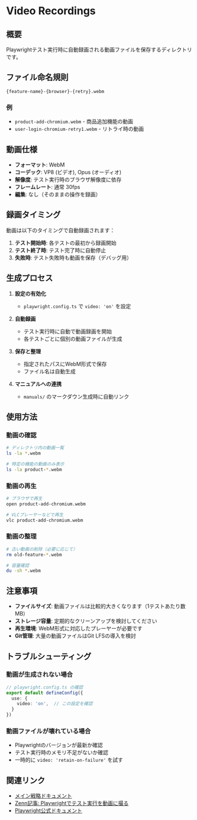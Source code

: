 # Video Recordings

## 概要

Playwrightテスト実行時に自動録画される動画ファイルを保存するディレクトリです。

## ファイル命名規則

```
{feature-name}-{browser}-{retry}.webm
```

### 例
- `product-add-chromium.webm` - 商品追加機能の動画
- `user-login-chromium-retry1.webm` - リトライ時の動画

## 動画仕様

- **フォーマット**: WebM
- **コーデック**: VP8 (ビデオ), Opus (オーディオ)
- **解像度**: テスト実行時のブラウザ解像度に依存
- **フレームレート**: 通常 30fps
- **編集**: なし（そのままの操作を録画）

## 録画タイミング

動画は以下のタイミングで自動録画されます：

1. **テスト開始時**: 各テストの最初から録画開始
2. **テスト終了時**: テスト完了時に自動停止
3. **失敗時**: テスト失敗時も動画を保存（デバッグ用）

## 生成プロセス

1. **設定の有効化**
   - `playwright.config.ts` で `video: 'on'` を設定

2. **自動録画**
   - テスト実行時に自動で動画録画を開始
   - 各テストごとに個別の動画ファイルが生成

3. **保存と整理**
   - 指定されたパスにWebM形式で保存
   - ファイル名は自動生成

4. **マニュアルへの連携**
   - `manuals/` のマークダウン生成時に自動リンク

## 使用方法

### 動画の確認
```bash
# ディレクトリ内の動画一覧
ls -la *.webm

# 特定の機能の動画のみ表示
ls -la product-*.webm
```

### 動画の再生
```bash
# ブラウザで再生
open product-add-chromium.webm

# VLCプレーヤーなどで再生
vlc product-add-chromium.webm
```

### 動画の整理
```bash
# 古い動画の削除（必要に応じて）
rm old-feature-*.webm

# 容量確認
du -sh *.webm
```

## 注意事項

- **ファイルサイズ**: 動画ファイルは比較的大きくなります（1テストあたり数MB）
- **ストレージ容量**: 定期的なクリーンアップを検討してください
- **再生環境**: WebM形式に対応したプレーヤーが必要です
- **Git管理**: 大量の動画ファイルはGit LFSの導入を検討

## トラブルシューティング

### 動画が生成されない場合
```typescript
// playwright.config.ts の確認
export default defineConfig({
  use: {
    video: 'on',  // この設定を確認
  }
})
```

### 動画ファイルが壊れている場合
- Playwrightのバージョンが最新か確認
- テスト実行時のメモリ不足がないか確認
- 一時的に `video: 'retain-on-failure'` を試す

## 関連リンク

- [メイン戦略ドキュメント](../e2e-manual-automation-strategy.md)
- [Zenn記事: Playwrightでテスト実行を動画に撮る](https://zenn.dev/reflex4qa/articles/b9ce85908a9374)
- [Playwright公式ドキュメント](https://playwright.dev/docs/videos)
